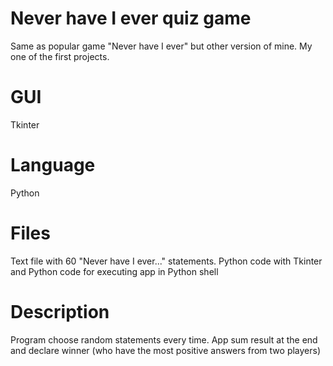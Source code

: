 # Never have I ever quiz game
Same as popular game "Never have I ever" but other version of mine.
My one of the first projects.
# GUI
Tkinter
# Language
Python
# Files
Text file with 60 "Never have I ever..." statements.
Python code with Tkinter and
Python code for executing app in Python shell
# Description
Program choose random statements every time.
App sum result at the end and declare winner (who have the most positive answers from two players)
